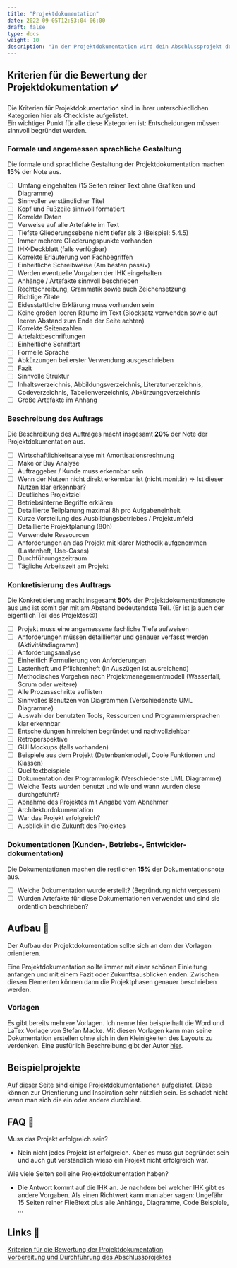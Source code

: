 ```yaml
---
title: "Projektdokumentation"
date: 2022-09-05T12:53:04-06:00
draft: false
type: docs
weight: 10
description: "In der Projektdokumentation wird dein Abschlussprojekt dokumentiert. Diese Dokumentation sollte sich an bestimmte Kriterien und Richtlinien halten."
---
```


## Kriterien für die Bewertung der Projektdokumentation ✔️

Die Kriterien für Projektdokumentation sind in ihrer unterschiedlichen Kategorien hier als Checkliste aufgelistet.  
Ein wichtiger Punkt für alle diese Kategorien ist: Entscheidungen müssen sinnvoll begründet werden.

### Formale und angemessen sprachliche Gestaltung

Die formale und sprachliche Gestaltung der Projektdokumentation machen **15%** der Note aus.

- [ ] Umfang eingehalten (15 Seiten reiner Text ohne Grafiken und Diagramme)
- [ ] Sinnvoller verständlicher Titel
- [ ] Kopf und Fußzeile sinnvoll formatiert
- [ ] Korrekte Daten
- [ ] Verweise auf alle Artefakte im Text
- [ ] Tiefste Gliederungsebene nicht tiefer als 3  (Beispiel: 5.4.5)
- [ ] Immer mehrere Gliederungspunkte vorhanden
- [ ] IHK-Deckblatt (falls verfügbar)
- [ ] Korrekte Erläuterung von Fachbegriffen
- [ ] Einheitliche Schreibweise (Am besten passiv)
- [ ] Werden eventuelle Vorgaben der IHK eingehalten
- [ ] Anhänge / Artefakte sinnvoll beschrieben
- [ ] Rechtschreibung, Grammatik sowie auch Zeichensetzung
- [ ] Richtige Zitate
- [ ] Eidesstattliche Erklärung muss vorhanden sein
- [ ] Keine großen leeren Räume im Text (Blocksatz verwenden sowie auf leeren Abstand zum Ende der Seite achten)
- [ ] Korrekte Seitenzahlen
- [ ] Artefaktbeschriftungen
- [ ] Einheitliche Schriftart
- [ ] Formelle Sprache
- [ ] Abkürzungen bei erster Verwendung ausgeschrieben
- [ ] Fazit
- [ ] Sinnvolle Struktur
- [ ] Inhaltsverzeichnis, Abbildungsverzeichnis, Literaturverzeichnis, Codeverzeichnis, Tabellenverzeichnis, Abkürzungsverzeichnis
- [ ] Große Artefakte im Anhang

### Beschreibung des Auftrags

Die Beschreibung des Auftrages macht insgesamt **20%** der Note der Projektdokumentation aus.

- [ ] Wirtschaftlichkeitsanalyse mit Amortisationsrechnung
- [ ] Make or Buy Analyse
- [ ] Auftraggeber / Kunde muss erkennbar sein
- [ ] Wenn der Nutzen nicht direkt erkennbar ist (nicht monitär) => Ist dieser Nutzen klar erkennbar?
- [ ] Deutliches Projektziel
- [ ] Betriebsinterne Begriffe erklären
- [ ] Detaillierte Teilplanung maximal 8h pro Aufgabeneinheit
- [ ] Kurze Vorstellung des Ausbildungsbetriebes / Projektumfeld
- [ ] Detaillierte Projektplanung (80h)
- [ ] Verwendete Ressourcen
- [ ] Anforderungen an das Projekt mit klarer Methodik aufgenommen (Lastenheft, Use-Cases)
- [ ] Durchführungszeitraum
- [ ] Tägliche Arbeitszeit am Projekt

### Konkretisierung des Auftrags

Die Konkretisierung macht insgesamt **50%** der Projektdokumentationsnote aus und ist somit der mit am Abstand bedeutendste Teil. (Er ist ja auch der eigentlich Teil des Projektes😉)

- [ ] Projekt muss eine angemessene fachliche Tiefe aufweisen
- [ ] Anforderungen müssen detaillierter und genauer verfasst werden (Aktivitätsdiagramm)
- [ ] Anforderungsanalyse
- [ ] Einheitlich Formulierung von Anforderungen
- [ ] Lastenheft und Pflichtenheft (In Auszügen ist ausreichend)
- [ ] Methodisches Vorgehen nach Projektmanagementmodell (Wasserfall, Scrum oder weitere)
- [ ] Alle Prozessschritte auflisten
- [ ] Sinnvolles Benutzen von Diagrammen (Verschiedenste UML Diagramme)
- [ ] Auswahl der benutzten Tools, Ressourcen und Programmiersprachen klar erkennbar
- [ ] Entscheidungen hinreichen begründet und nachvollziehbar
- [ ] Retroperspektive
- [ ] GUI Mockups (falls vorhanden)
- [ ] Beispiele aus dem Projekt (Datenbankmodell, Coole Funktionen und Klassen)
- [ ] Quelltextbeispiele
- [ ] Dokumentation der Programmlogik (Verschiedenste UML Diagramme)
- [ ] Welche Tests wurden benutzt und wie und wann wurden diese durchgeführt?
- [ ] Abnahme des Projektes mit Angabe vom Abnehmer
- [ ] Architekturdokumentation
- [ ] War das Projekt erfolgreich?
- [ ] Ausblick in die Zukunft des Projektes

### Dokumentationen (Kunden-, Betriebs-, Entwickler-dokumentation)

Die Dokumentationen machen die restlichen **15%** der Dokumentationsnote aus.

- [ ] Welche Dokumentation wurde erstellt? (Begründung nicht vergessen)
- [ ] Wurden Artefakte für diese Dokumentationen verwendet und sind sie ordentlich beschrieben?

## Aufbau 🔧

Der Aufbau der Projektdokumentation sollte sich an dem der Vorlagen orientieren.  
  
Eine Projektdokumentation sollte immer mit einer schönen Einleitung anfangen und mit einem Fazit oder Zukunftsausblicken enden. Zwischen diesen Elementen können dann die Projektphasen genauer beschrieben werden.

### Vorlagen

Es gibt bereits mehrere Vorlagen. Ich nenne hier beispielhaft die Word und LaTex Vorlage von Stefan Macke. Mit diesen Vorlagen kann man seine Dokumentation erstellen ohne sich in den Kleinigkeiten des Layouts zu verdenken. Eine ausfürlich Beschreibung gibt der Autor [hier](https://it-berufe-podcast.de/vorlage-fuer-die-projektdokumentation/).

## Beispielprojekte

Auf [dieser](https://it-berufe-podcast.de/vorbereitung-auf-die-ihk-abschlusspruefung-der-it-berufe/beispiele-fuer-ihk-abschlussprojekte-in-den-it-berufen/) Seite sind einige Projektdokumentationen aufgelistet. Diese können zur Orientierung und Inspiration sehr nützlich sein. Es schadet nicht wenn man sich die ein oder andere durchliest.

## FAQ 💬

Muss das Projekt erfolgreich sein?

- Nein nicht jedes Projekt ist erfolgreich. Aber es muss gut begründet sein und auch gut verständlich wieso ein Projekt nicht erfolgreich war.

Wie viele Seiten soll eine Projektdokumentation haben?

- Die Antwort kommt auf die IHK an. Je nachdem bei welcher IHK gibt es andere Vorgaben. Als einen Richtwert kann man aber sagen: Ungefähr 15 Seiten reiner Fließtext plus alle Anhänge, Diagramme, Code Beispiele, ...

## Links 🔗

[Kriterien für die Bewertung der Projektdokumentation](https://it-berufe-podcast.de/kriterien-fuer-die-bewertung-der-projektdokumentation/)  
[Vorbereitung und Durchführung des Abschlussprojektes](https://it-berufe-podcast.de/vorbereitung-auf-die-ihk-abschlusspruefung-der-it-berufe/vorbereitung-und-durchfuehrung-des-abschlussprojekts/)  
